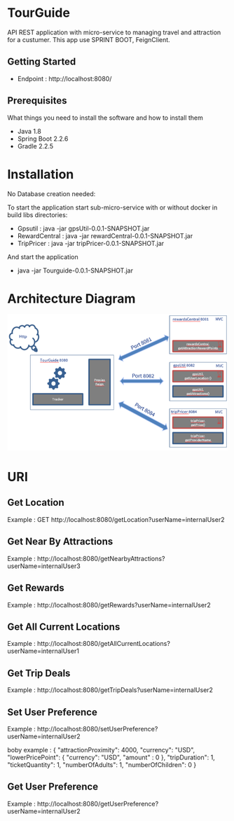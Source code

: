 # TourGuide
API REST application with micro-service to managing travel and attraction for a custumer. 
This app use SPRINT BOOT, FeignClient.

## Getting Started

- Endpoint : http://localhost:8080/

## Prerequisites

What things you need to install the software and how to install them

- Java 1.8
- Spring Boot 2.2.6
- Gradle 2.2.5

# Installation

No Database creation needed:
   

To start the application start sub-micro-service with or without docker in build libs directories: 
- Gpsutil : java -jar gpsUtil-0.0.1-SNAPSHOT.jar
- RewardCentral : java -jar rewardCentral-0.0.1-SNAPSHOT.jar
- TripPricer : java -jar tripPricer-0.0.1-SNAPSHOT.jar

And start the application
- java -jar Tourguide-0.0.1-SNAPSHOT.jar

# Architecture Diagram
![ScreenShot](Architecture.png)

# URI
## Get Location
Example : 
GET http://localhost:8080/getLocation?userName=internalUser2

## Get Near By Attractions
Example : 
http://localhost:8080/getNearbyAttractions?userName=internalUser3

## Get Rewards
Example : 
http://localhost:8080/getRewards?userName=internalUser2

## Get All Current Locations
Example : 
http://localhost:8080/getAllCurrentLocations?userName=internalUser1

## Get Trip Deals
Example : 
http://localhost:8080/getTripDeals?userName=internalUser2

## Set User Preference
Example : 
http://localhost:8080/setUserPreference?userName=internalUser2

boby example :
{
    "attractionProximity": 4000,
    "currency": "USD",
    "lowerPricePoint": 
    {
        "currency":  "USD",
        "amount" : 0
    },
    "tripDuration": 1,
    "ticketQuantity": 1,
    "numberOfAdults": 1,
    "numberOfChildren": 0
}

## Get User Preference
Example : 
http://localhost:8080/getUserPreference?userName=internalUser2